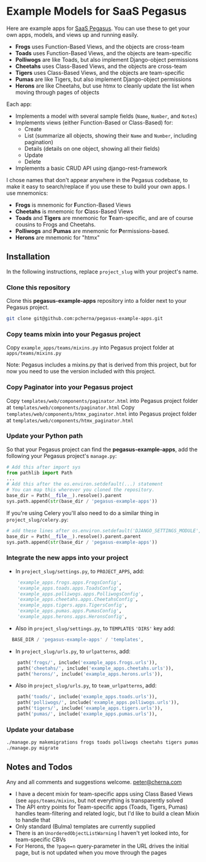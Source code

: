 # Example Models for SaaS Pegasus

Here are example apps for [SaaS Pegasus](https://saaspegasus.com). You can use these to get your own apps, models, and views up and running easily.

* **Frogs** uses Function-Based Views, and the objects are cross-team
* **Toads** uses Function-Based Views, and the objects are team-specific
* **Polliwogs** are like Toads, but also implement Django-object permissions
* **Cheetahs** uses Class-Based Views, and the objects are cross-team
* **Tigers** uses Class-Based Views, and the objects are team-specific
* **Pumas** are like Tigers, but also implement Django-object permissions
* **Herons** are like Cheetahs, but use htmx to cleanly update the list when moving through pages of objects

Each app:

* Implements a model with several sample fields (`Name`, `Number`, and `Notes`)
* Implements views (either Function-Based or Class-Based) for:
  * Create
  * List (summarize all objects, showing their `Name` and `Number`, including pagination)
  * Details (details on one object, showing all their fields)
  * Update
  * Delete
* Implements a basic CRUD API using django-rest-framework

I chose names that don't appear anywhere in the Pegasus codebase, to make it easy to search/replace if you use these to build your own apps. I use mnemonics:

* **Frogs** is mnemonic for **F**unction-Based Views
* **Cheetahs** is mnemonic for **C**lass-Based Views
* **Toads** and **Tigers** are mnemonic for **T**eam-specific, and are of course cousins to Frogs and Cheetahs. 
* **Polliwogs** and **Pumas** are mnemonic for **P**ermissions-based.
* **Herons** are mnemonic for "htmx"

## Installation

In the following instructions, replace `project_slug` with your project's name.

### Clone this repository

Clone this **pegasus-example-apps** repository into a folder next to your Pegasus project.

```bash
git clone git@github.com:pcherna/pegasus-example-apps.git
```

### Copy teams mixin into your Pegasus project

Copy `example_apps/teams/mixins.py` into Pegasus project folder at `apps/teams/mixins.py`

Note: Pegasus includes a mixins.py that is derived from this project, but for now you need to use the version included with this project.

### Copy Paginator into your Pegasus project

Copy `templates/web/components/paginator.html` into Pegasus project folder at `templates/web/components/paginator.html`
Copy `templates/web/components/htmx_paginator.html` into Pegasus project folder at `templates/web/components/htmx_paginator.html`

### Update your Python path

So that your Pegasus project can find the **pegasus-example-apps**, add the following your Pegasus project's `manage.py`:

```python
# Add this after import sys
from pathlib import Path
...
# Add this after the os.environ.setdefault(...) statement
# You can map this wherever you cloned the repository.
base_dir = Path(__file__).resolve().parent
sys.path.append(str(base_dir / 'pegasus-example-apps'))
```

If you're using Celery you'll also need to do a similar thing in `project_slug/celery.py`:

```python
# add these lines after os.environ.setdefault('DJANGO_SETTINGS_MODULE', 'project_slug.settings')
base_dir = Path(__file__).resolve().parent.parent
sys.path.append(str(base_dir / 'pegasus-example-apps'))
```

### Integrate the new apps into your project

* In `project_slug/settings.py`, to `PROJECT_APPS`, add:

```python
    'example_apps.frogs.apps.FrogsConfig',
    'example_apps.toads.apps.ToadsConfig',
    'example_apps.polliwogs.apps.PolliwogsConfig',
    'example_apps.cheetahs.apps.CheetahsConfig',
    'example_apps.tigers.apps.TigersConfig',
    'example_apps.pumas.apps.PumasConfig',
    'example_apps.herons.apps.HeronsConfig',
```

* Also in `project_slug/settings.py`, to `TEMPLATES` `'DIRS'` key add:

```python
  BASE_DIR / 'pegasus-example-apps' / 'templates',
```

* In `project_slug/urls.py`, to `urlpatterns`, add:

```python
    path('frogs/', include('example_apps.frogs.urls')),
    path('cheetahs/', include('example_apps.cheetahs.urls')),
    path('herons/', include('example_apps.herons.urls')),
```

* Also in `project_slug/urls.py`, to `team_urlpatterns`, add:

```python
    path('toads/', include('example_apps.toads.urls')),
    path('polliwogs/', include('example_apps.polliwogs.urls')),
    path('tigers/', include('example_apps.tigers.urls')),
    path('pumas/', include('example_apps.pumas.urls')),
```

### Update your database

```bash
./manage.py makemigrations frogs toads polliwogs cheetahs tigers pumas herons
./manage.py migrate
```

## Notes and Todos

Any and all comments and suggestions welcome. [peter@cherna.com](mailto:peter@cherna.com)

* I have a decent mixin for team-specific apps using Class Based Views (see `apps/teams/mixins`, but not everything is transparently solved
* The API entry points for Team-specific apps (Toads, Tigers, Pumas) handles team-filtering and related logic, but I'd like to build a clean Mixin to handle that
* Only standard (Bulma) templates are currently supplied
* There is an `UnorderedObjectListWarning` I haven't yet looked into, for team-specific CBVs
* For Herons, the `?page=n` query-parameter in the URL drives the initial page, but is not updated when you move through the pages
